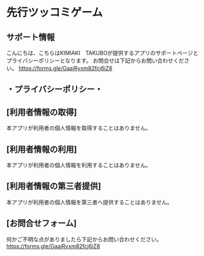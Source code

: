 # 先行ツッコミゲーム
## サポート情報
こんにちは、こちらはKIMIAKI　TAKUBOが提供するアプリのサポートページとプライバシーポリシーとなります。
お問合せは下記からお問い合わせください。
https://forms.gle/GaajRyxm82fcj6iZ8

## ・プライバシーポリシー・
## [利用者情報の取得]
本アプリが利用者の個人情報を取得することはありません。

## [利用者情報の利用]
本アプリが利用者の個人情報を利用することはありません。

## [利用者情報の第三者提供]
本アプリが利用者の個人情報を第三者へ提供することはありません。

## [お問合せフォーム]
何かご不明な点がありましたら下記からお問い合わせください。
https://forms.gle/GaajRyxm82fcj6iZ8
